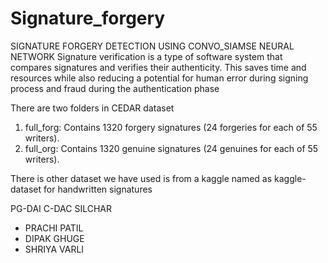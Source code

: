 # Signature_forgery
SIGNATURE FORGERY DETECTION USING CONVO_SIAMSE NEURAL NETWORK
 Signature verification is a type of software system that compares signatures and verifies their authenticity. This saves time and resources while also reducing a potential for human error during signing process and fraud during the authentication phase



There are two folders in CEDAR dataset 

1. full_forg: Contains 1320 forgery signatures (24 forgeries for each of 55 writers).
2. full_org: Contains 1320 genuine signatures (24 genuines for each of 55 writers). 

There is other dataset we have used is from a kaggle named as  kaggle-dataset for handwritten signatures
 
PG-DAI C-DAC SILCHAR
- PRACHI PATIL
- DIPAK GHUGE
- SHRIYA VARLI
